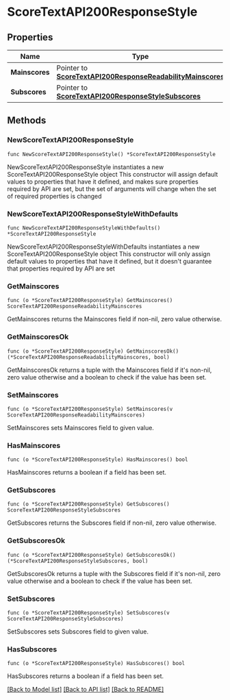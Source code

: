 # ScoreTextAPI200ResponseStyle

## Properties

Name | Type | Description | Notes
------------ | ------------- | ------------- | -------------
**Mainscores** | Pointer to [**ScoreTextAPI200ResponseReadabilityMainscores**](ScoreTextAPI200ResponseReadabilityMainscores.md) |  | [optional] 
**Subscores** | Pointer to [**ScoreTextAPI200ResponseStyleSubscores**](ScoreTextAPI200ResponseStyleSubscores.md) |  | [optional] 

## Methods

### NewScoreTextAPI200ResponseStyle

`func NewScoreTextAPI200ResponseStyle() *ScoreTextAPI200ResponseStyle`

NewScoreTextAPI200ResponseStyle instantiates a new ScoreTextAPI200ResponseStyle object
This constructor will assign default values to properties that have it defined,
and makes sure properties required by API are set, but the set of arguments
will change when the set of required properties is changed

### NewScoreTextAPI200ResponseStyleWithDefaults

`func NewScoreTextAPI200ResponseStyleWithDefaults() *ScoreTextAPI200ResponseStyle`

NewScoreTextAPI200ResponseStyleWithDefaults instantiates a new ScoreTextAPI200ResponseStyle object
This constructor will only assign default values to properties that have it defined,
but it doesn't guarantee that properties required by API are set

### GetMainscores

`func (o *ScoreTextAPI200ResponseStyle) GetMainscores() ScoreTextAPI200ResponseReadabilityMainscores`

GetMainscores returns the Mainscores field if non-nil, zero value otherwise.

### GetMainscoresOk

`func (o *ScoreTextAPI200ResponseStyle) GetMainscoresOk() (*ScoreTextAPI200ResponseReadabilityMainscores, bool)`

GetMainscoresOk returns a tuple with the Mainscores field if it's non-nil, zero value otherwise
and a boolean to check if the value has been set.

### SetMainscores

`func (o *ScoreTextAPI200ResponseStyle) SetMainscores(v ScoreTextAPI200ResponseReadabilityMainscores)`

SetMainscores sets Mainscores field to given value.

### HasMainscores

`func (o *ScoreTextAPI200ResponseStyle) HasMainscores() bool`

HasMainscores returns a boolean if a field has been set.

### GetSubscores

`func (o *ScoreTextAPI200ResponseStyle) GetSubscores() ScoreTextAPI200ResponseStyleSubscores`

GetSubscores returns the Subscores field if non-nil, zero value otherwise.

### GetSubscoresOk

`func (o *ScoreTextAPI200ResponseStyle) GetSubscoresOk() (*ScoreTextAPI200ResponseStyleSubscores, bool)`

GetSubscoresOk returns a tuple with the Subscores field if it's non-nil, zero value otherwise
and a boolean to check if the value has been set.

### SetSubscores

`func (o *ScoreTextAPI200ResponseStyle) SetSubscores(v ScoreTextAPI200ResponseStyleSubscores)`

SetSubscores sets Subscores field to given value.

### HasSubscores

`func (o *ScoreTextAPI200ResponseStyle) HasSubscores() bool`

HasSubscores returns a boolean if a field has been set.


[[Back to Model list]](../README.md#documentation-for-models) [[Back to API list]](../README.md#documentation-for-api-endpoints) [[Back to README]](../README.md)


